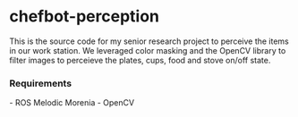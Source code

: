 # chefbot-perception
This is the source code for my senior research project to perceive the items in our work station. We leveraged color masking and the OpenCV library to filter images to perceieve the plates, cups, food and stove on/off state.
<br />
<h3> Requirements </h3>
  - ROS Melodic Morenia
  - OpenCV
